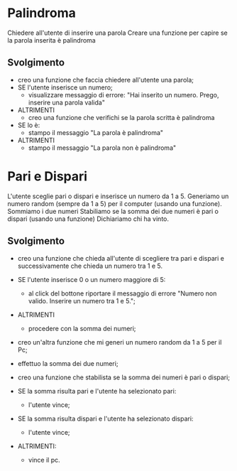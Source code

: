 <!-- *ESERCIZIO 1* -->

# Palindroma

Chiedere all'utente di inserire una parola
Creare una funzione per capire se la parola inserita è palindroma

## Svolgimento

- creo una funzione che faccia chiedere all'utente una parola;
- SE l'utente inserisce un numero;
  - visualizzare messaggio di errore: "Hai inserito un numero. Prego, inserire una parola valida"
- ALTRIMENTI
  - creo una funzione che verifichi se la parola scritta è palindroma
- SE lo è:
  - stampo il messaggio "La parola è palindroma"
- ALTRIMENTI
  - stampo il messaggio "La parola non è palindroma"

<!-- *ESERCIZIO 1* -->

<!-- *ESERCIZIO 2* -->

# Pari e Dispari

L'utente sceglie pari o dispari e inserisce un numero da 1 a 5.
Generiamo un numero random (sempre da 1 a 5) per il computer (usando una funzione).
Sommiamo i due numeri
Stabiliamo se la somma dei due numeri è pari o dispari (usando una funzione)
Dichiariamo chi ha vinto.

## Svolgimento

- creo una funzione che chieda all'utente di scegliere tra pari e dispari e successivamente che chieda un numero tra 1 e 5.
- SE l'utente inserisce 0 o un numero maggiore di 5:
  - al click del bottone riportare il messaggio di errore "Numero non valido. Inserire un numero tra 1 e 5.";
- ALTRIMENTI
  - procedere con la somma dei numeri;
- creo un'altra funzione che mi generi un numero random da 1 a 5 per il Pc;
- effettuo la somma dei due numeri;
- creo una funzione che stabilista se la somma dei numeri è pari o dispari;
- SE la somma risulta pari e l'utente ha selezionato pari:
  - l'utente vince;
- SE la somma risulta dispari e l'utente ha selezionato dispari:
  - l'utente vince;
- ALTRIMENTI:

  - vince il pc.

    <!-- *ESERCIZIO 2* -->
